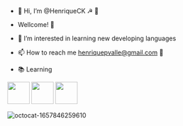 - 👋 Hi, I’m @HenriqueCK ☭ :closed_book:
- Wellcome! :metal:
- 👀 I’m interested in learning new developing languages
- 📫 How to reach me henriquepvalle@gmail.com :email:

- :books: Learning 

<img src="https://cdn.jsdelivr.net/gh/devicons/devicon/icons/java/java-original-wordmark.svg" height="50"/> <img src="https://cdn.jsdelivr.net/gh/devicons/devicon/icons/linux/linux-original.svg" height="50"/> <img src="https://cdn.jsdelivr.net/gh/devicons/devicon/icons/mysql/mysql-original-wordmark.svg" height="50"/>

<!---
HenriqueCK/HenriqueCK is a ✨ special ✨ repository because its `README.md` (this file) appears on your GitHub profile.
You can click the Preview link to take a look at your changes.
--->
![octocat-1657846259610](https://user-images.githubusercontent.com/109319389/179125449-e7320725-49cd-434a-a0c7-4504be92493a.png)
